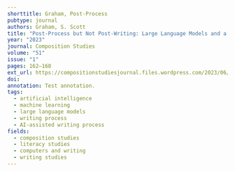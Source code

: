 ```yaml
---
shorttitle: Graham, Post-Process
pubtype: journal
authors: Graham, S. Scott
title: "Post-Process but Not Post-Writing: Large Language Models and a Future for Composition Pedagogy"
year: "2023"
journal: Composition Studies
volume: "51"
issue: "1"
pages: 162–168
ext_url: https://compositionstudiesjournal.files.wordpress.com/2023/06/graham.pdf
doi:
annotation: Test annotation.
tags:
  - artificial intelligence
  - machine learning
  - large language models
  - writing process
  - AI-assisted writing process
fields:
  - composition studies
  - literacy studies
  - computers and writing
  - writing studies
---
```

